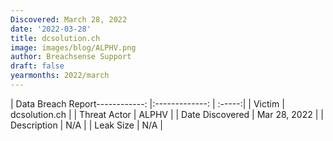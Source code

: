 ```yaml
---
Discovered: March 28, 2022
date: '2022-03-28'
title: dcsolution.ch
image: images/blog/ALPHV.png
author: Breachsense Support
draft: false
yearmonths: 2022/march
---
```


| Data Breach Report------------:   |:-------------:    | :-----:|
| Victim    | dcsolution.ch      | 
| Threat Actor    | ALPHV      | 
| Date Discovered    | Mar 28, 2022      | 
| Description    | N/A      | 
| Leak Size    | N/A      | 


